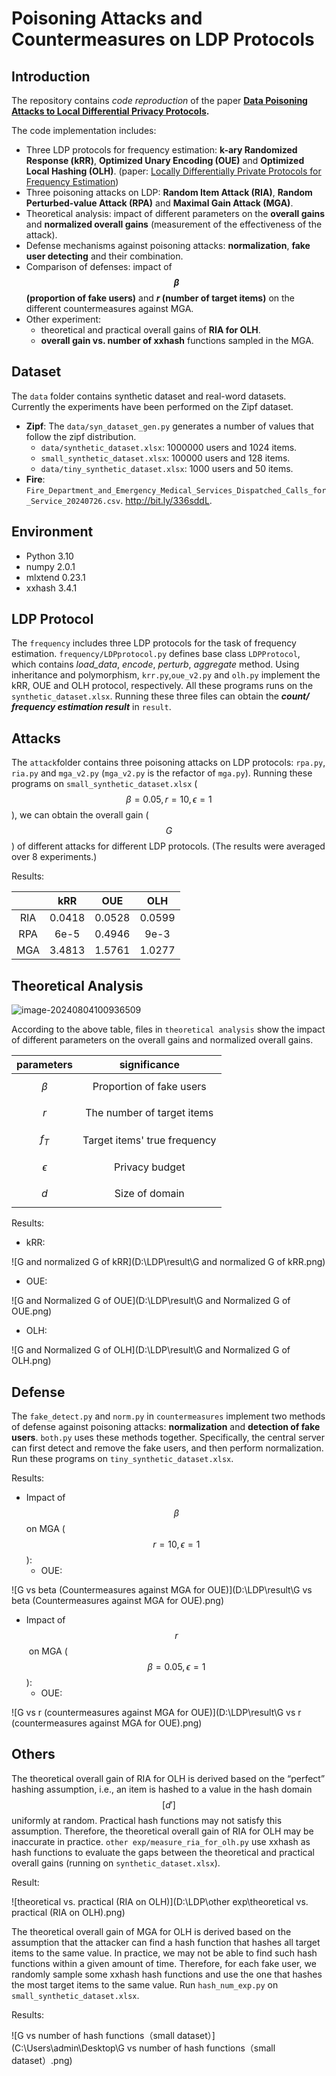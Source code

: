 # Poisoning Attacks and Countermeasures on LDP Protocols

## Introduction

The repository contains *code reproduction* of the paper **[Data Poisoning Attacks to Local Differential Privacy Protocols](https://www.usenix.org/system/files/sec21-cao-xiaoyu.pdf).**

The code implementation includes:

- Three LDP protocols for frequency estimation: **k-ary Randomized Response (kRR)**, **Optimized Unary Encoding (OUE)** and **Optimized Local Hashing (OLH)**.  (paper: [Locally Differentially Private Protocols for Frequency Estimation](https://www.usenix.org/system/files/conference/usenixsecurity17/sec17-wang-tianhao.pdf))
- Three poisoning attacks on LDP: **Random Item Attack (RIA)**, **Random Perturbed-value Attack (RPA)** and **Maximal Gain Attack (MGA)**.
- Theoretical analysis: impact of different parameters on the **overall gains** and **normalized overall gains** (measurement of the effectiveness of the attack).
- Defense mechanisms against poisoning attacks: **normalization**, **fake user detecting** and their combination.
- Comparison of defenses: impact of **$$\beta$$  (proportion of fake users)** and **$r$ (number of target items)** on the different countermeasures against MGA.
- Other experiment: 
  - theoretical and practical overall gains of **RIA for OLH**. 
  - **overall gain vs. number of xxhash** functions sampled in the MGA.

## Dataset

The `data` folder contains synthetic dataset and real-word datasets. Currently the experiments have been performed on the Zipf dataset.

- **Zipf**: The `data/syn_dataset_gen.py` generates a number of values that follow the zipf distribution.
  - `data/synthetic_dataset.xlsx`: 1000000 users and 1024 items.
  - `small_synthetic_dataset.xlsx`: 100000 users and 128 items.
  - `data/tiny_synthetic_dataset.xlsx`: 1000 users and 50 items.
- **Fire**: `Fire_Department_and_Emergency_Medical_Services_Dispatched_Calls_for_Service_20240726.csv`. http://bit.ly/336sddL.

## Environment

- Python 3.10
- numpy 2.0.1
- mlxtend 0.23.1
- xxhash 3.4.1

## LDP Protocol

The `frequency` includes three LDP protocols for the task of frequency estimation. `frequency/LDPprotocol.py` defines base class `LDPProtocol`, which contains *load_data*, *encode*, *perturb*, *aggregate* method. Using inheritance and polymorphism, `krr.py`,`oue_v2.py` and `olh.py`  implement the kRR, OUE and OLH protocol, respectively. All these programs runs on the  `synthetic_dataset.xlsx`. Running these three files can obtain the ***count/ frequency estimation result*** in `result`. 

## Attacks

The `attack`folder contains three poisoning attacks on LDP protocols: `rpa.py`, `ria.py` and `mga_v2.py` (`mga_v2.py` is the refactor of `mga.py`). Running these programs on `small_synthetic_dataset.xlsx` ($$\beta=0.05, r=10, \epsilon=1$$), we can obtain the overall gain ($$G$$) of different attacks for different LDP protocols. (The results were averaged over 8 experiments.)

Results:

|      |  kRR   |  OUE   |  OLH   |
| :--: | :----: | :----: | :----: |
| RIA  | 0.0418 | 0.0528 | 0.0599 |
| RPA  |  6e-5  | 0.4946 |  9e-3  |
| MGA  | 3.4813 | 1.5761 | 1.0277 |



## Theoretical Analysis

![image-20240804100936509](C:\Users\admin\AppData\Roaming\Typora\typora-user-images\image-20240804100936509.png)

According to the above table, files in `theoretical analysis` show the impact of different parameters on the overall gains and normalized overall gains.

|  parameters  |         significance         |
| :----------: | :--------------------------: |
|  $$\beta$$   |   Proportion of fake users   |
|    $$r$$     |  The number of target items  |
|   $$f_T$$    | Target items' true frequency |
| $$\epsilon$$ |        Privacy budget        |
|    $$d$$     |        Size of domain        |

Results:

- kRR:

![G and normalized G of kRR](D:\LDP\result\G and normalized G of kRR.png)

- OUE:

![G and Normalized G of OUE](D:\LDP\result\G and Normalized G of OUE.png)

- OLH:

![G and Normalized G of OLH](D:\LDP\result\G and Normalized G of OLH.png)

## Defense

The `fake_detect.py` and `norm.py` in `countermeasures` implement two methods of defense against poisoning attacks: **normalization** and **detection of fake users**. `both.py` uses these methods together. Specifically, the central server can first detect and remove the fake users, and then perform normalization. Run these programs on `tiny_synthetic_dataset.xlsx`.

Results:

- Impact of $$\beta$$ on MGA ($$r=10, \epsilon=1$$):
  - OUE:

![G vs beta (Countermeasures against MGA for OUE)](D:\LDP\result\G vs beta (Countermeasures against MGA for OUE).png)

- Impact of $$r$$​ on MGA ($$\beta=0.05, \epsilon=1$$):
  - OUE:

![G vs r (countermeasures against MGA for OUE)](D:\LDP\result\G vs r (countermeasures against MGA for OUE).png)

## Others

The theoretical overall gain of RIA for OLH is derived based on the “perfect” hashing assumption, i.e., an item is hashed to a value in the hash domain $$[d']$$ uniformly at random. Practical hash functions may not satisfy this assumption. Therefore, the theoretical overall gain of RIA for OLH may be inaccurate in practice. `other exp/measure_ria_for_olh.py` use xxhash as hash functions to evaluate the gaps between the theoretical and practical overall gains (running on `synthetic_dataset.xlsx`). 

Result:

![theoretical vs. practical (RIA on OLH)](D:\LDP\other exp\theoretical vs. practical (RIA on OLH).png)

The theoretical overall gain of MGA for OLH is derived based on the assumption that the attacker can find a hash function that hashes all target items to the same value. In practice, we may not be able to find such hash functions within a given amount of time. Therefore, for each fake user, we randomly sample some xxhash hash functions and use the one that hashes the most target items to the same value. Run `hash_num_exp.py` on `small_synthetic_dataset.xlsx`.

Results:

![G vs number of hash functions（small dataset）](C:\Users\admin\Desktop\G vs number of hash functions（small dataset）.png)
